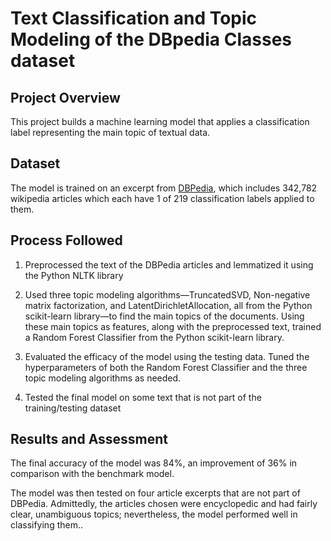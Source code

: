 # Text Classification and Topic Modeling of the DBpedia Classes dataset
## Project Overview

This project builds a machine learning model that applies a classification label representing the main topic of textual data.

## Dataset

The model is trained on an excerpt from [DBPedia](https://www.kaggle.com/danofer/dbpedia-classes?select=DBP_wiki_data.csv), which includes 342,782 wikipedia articles which each have 1 of 219 classification labels applied to them.

## Process Followed

1.	Preprocessed the text of the DBPedia articles and lemmatized it using the Python NLTK library

2.	Used three topic modeling algorithms—TruncatedSVD, Non-negative matrix factorization, and LatentDirichletAllocation, all from the Python scikit-learn library—to find the main topics of the documents. Using these main topics as features, along with the preprocessed text, trained a Random Forest Classifier from the Python scikit-learn library.

3.	Evaluated the efficacy of the model using the testing data. Tuned the hyperparameters of both the Random Forest Classifier and the three topic modeling algorithms as needed.

4.	Tested the final model on some text that is not part of the training/testing dataset


## Results and Assessment

The final accuracy of the model was 84%, an improvement of 36% in comparison with the benchmark model.

The model was then tested on four article excerpts that are not part of DBPedia. Admittedly, the articles chosen were encyclopedic and had fairly clear, unambiguous topics; nevertheless, the model performed well in classifying them..

